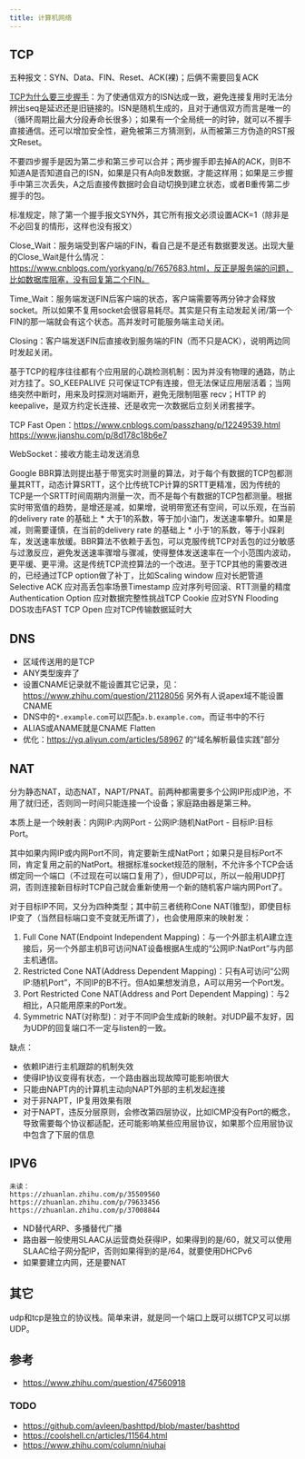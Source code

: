 ```yaml
---
title: 计算机网络
---
```


TCP
---

五种报文：SYN、Data、FIN、Reset、ACK(裸)；后俩不需要回复ACK

[TCP为什么要三步握手](https://www.zhihu.com/question/24853633)：为了使通信双方的ISN达成一致，避免连接复用时无法分辨出seq是延迟还是旧链接的。ISN是随机生成的，且对于通信双方而言是唯一的（循环周期比最大分段寿命长很多）；如果有一个全局统一的时钟，就可以不握手直接通信。还可以增加安全性，避免被第三方猜测到，从而被第三方伪造的RST报文Reset。

不要四步握手是因为第二步和第三步可以合并；两步握手即去掉A的ACK，则B不知道A是否知道自己的ISN，如果是只有A向B发数据，才能这样用；如果是三步握手中第三次丢失，A之后直接传数据时会自动切换到建立状态，或者B重传第二步握手的包。

标准规定，除了第一个握手报文SYN外，其它所有报文必须设置ACK=1（除非是不必回复的情形，这样也没有报文）

Close_Wait：服务端受到客户端的FIN，看自己是不是还有数据要发送。出现大量的Close_Wait是什么情况：https://www.cnblogs.com/yorkyang/p/7657683.html，反正是服务端的问题，比如数据库阻塞，没有回复第二个FIN。

Time_Wait：服务端发送FIN后客户端的状态，客户端需要等两分钟才会释放socket。所以如果不复用socket会很容易耗尽。其实是只有主动发起关闭/第一个FIN的那一端就会有这个状态。高并发时可能服务端主动关闭。

Closing：客户端发送FIN后直接收到服务端的FIN（而不只是ACK），说明两边同时发起关闭。

基于TCP的程序往往都有个应用层的心跳检测机制：因为并没有物理的通路，防止对方挂了。SO_KEEPALIVE 只可保证TCP有连接，但无法保证应用层活着；当网络突然中断时，用来及时探测对端断开，避免无限制阻塞 recv；HTTP 的 keepalive，是双方约定长连接、还是收完一次数据后立刻关闭套接字。

TCP Fast Open：https://www.cnblogs.com/passzhang/p/12249539.html https://www.jianshu.com/p/8d178c18b6e7

WebSocket：接收方能主动发送消息

Google BBR算法则提出基于带宽实时测量的算法，对于每个有数据的TCP包都测量其RTT，动态计算SRTT，这个比传统TCP计算的SRTT更精准，因为传统的TCP是一个SRTT时间周期内测量一次，而不是每个有数据的TCP包都测量。根据实时带宽值的趋势，是增还是减，如果增，说明带宽还有空间，可以乐观，在当前的delivery rate 的基础上 * 大于1的系数，等于加小油门，发送速率攀升。如果是减，则需要谨慎，在当前的delivery rate 的基础上 * 小于1的系数，等于小踩刹车，发送速率放缓。BBR算法不依赖于丢包，可以克服传统TCP对丢包的过分敏感与过激反应，避免发送速率骤增与骤减，使得整体发送速率在一个小范围内波动，更平缓、更平滑。这是传统TCP流控算法的一个改进。至于TCP其他的需要改进的，已经通过TCP option做了补丁，比如Scaling window 应对长肥管道Selective ACK 应对高丢包率场景Timestamp 应对序列号回滚、RTT测量的精度Authentication Option 应对数据完整性挑战TCP Cookie 应对SYN Flooding DOS攻击FAST TCP Open 应对TCP传输数据延时大

DNS
---

* 区域传送用的是TCP
* ANY类型废弃了
* 设置CNAME记录就不能设置其它记录，见：https://www.zhihu.com/question/21128056 另外有人说apex域不能设置CNAME
* DNS中的`*.example.com`可以匹配`a.b.example.com`，而证书中的不行
* ALIAS或ANAME就是CNAME Flatten
* 优化：https://yq.aliyun.com/articles/58967 的“域名解析最佳实践”部分

NAT
---

分为静态NAT，动态NAT，NAPT/PNAT。前两种都需要多个公网IP形成IP池，不用了就归还，否则同一时间只能连接一个设备；家庭路由器是第三种。

本质上是一个映射表：内网IP:内网Port - 公网IP:随机NatPort - 目标IP:目标Port。

其中如果内网IP或内网Port不同，肯定要新生成NatPort；如果只是目标Port不同，肯定复用之前的NatPort。根据标准socket规范的限制，不允许多个TCP会话绑定同一个端口（不过现在可以端口复用了），但UDP可以，所以一般用UDP打洞，否则连接新目标时TCP自己就会重新使用一个新的随机客户端内网Port了。

对于目标IP不同，又分为四种类型；其中前三者统称Cone NAT(锥型)，即使目标IP变了（当然目标端口变不变就无所谓了），也会使用原来的映射发：

1. Full Cone NAT(Endpoint Independent Mapping)：与一个外部主机A建立连接后，另一个外部主机B可访问NAT设备根据A生成的“公网IP:NatPort”与内部主机通信。
2. Restricted Cone NAT(Address Dependent Mapping)：只有A可访问“公网IP:随机Port”，不同IP的B不行。但A如果想发消息，A可以用另一个Port发。
3. Port Restricted Cone NAT(Address and Port Dependent Mapping)：与2相比，A只能用原来的Port发。
4. Symmetric NAT(对称型)：对于不同IP会生成新的映射。对UDP最不友好，因为UDP的回复端口不一定与listen的一致。

缺点：

* 依赖IP进行主机跟踪的机制失效
* 使得IP协议变得有状态，一个路由器出现故障可能影响很大
* 只能由NAPT内的计算机主动向NAPT外部的主机发起连接
* 对于非NAPT，IP复用效果有限
* 对于NAPT，违反分层原则，会修改第四层协议，比如ICMP没有Port的概念，导致需要每个协议都适配，还可能影响某些应用层协议，如果那个应用层协议中包含了下层的信息

IPV6
----

```
未读：
https://zhuanlan.zhihu.com/p/35509560
https://zhuanlan.zhihu.com/p/79633456
https://zhuanlan.zhihu.com/p/37008844
```

* ND替代ARP、多播替代广播
* 路由器一般使用SLAAC从运营商处获得IP，如果得到的是/60，就又可以使用SLAAC给子网分配IP，否则如果得到的是/64，就要使用DHCPv6
* 如果要建立内网，还是要NAT

其它
----

udp和tcp是独立的协议栈。简单来讲，就是同一个端口上既可以绑TCP又可以绑UDP。

## 参考

* https://www.zhihu.com/question/47560918

### TODO

* https://github.com/avleen/bashttpd/blob/master/bashttpd
* https://coolshell.cn/articles/11564.html
* https://www.zhihu.com/column/niuhai
